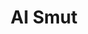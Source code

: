 ---
title: "AI Smut"
content: |
  I used AI to create <a href="/blog/20250509-lucien-and-caleb">self insertion smut</a> about two men who fall in love with me and then end up marrying each other instead <strong><i>and I'd do it again</i></strong>
publishDate: 5 May 2025
publishTime: 7:20 PM
tags: ["writing", "romance", "fiction", "feelings"]
color: "#2d1b4b"
images: [
  { "url": "/assets/blog/20250509-lucien-and-caleb/wedding.png", "offset": "10%" },
  { "url": "/assets/blog/20250509-lucien-and-caleb/lucien.jpeg", "offset": "10%" },
  { "url": "/assets/blog/20250509-lucien-and-caleb/cover.png", "offset": "40%" },
  { "url": "/assets/blog/20250509-lucien-and-caleb/lucien-story.png", "offset": "10%" },
]
---